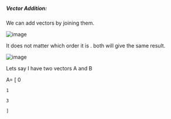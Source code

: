 ##### Vector Addition: 

We can add vectors by joining them. 

![image](https://user-images.githubusercontent.com/42385240/192198499-98d2b108-310f-485f-bcb5-79b6ddd0aa77.png)

It does not matter which order it is . both will give the same result. 

![image](https://user-images.githubusercontent.com/42385240/192198590-db63aac1-a370-4846-b9e8-6e65c7082c90.png)

Lets say I have two vectors A and B

A= [
    0

    1
    
    3
    
    ]
